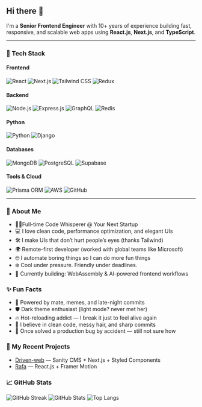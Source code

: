 ## Hi there 👋

I'm a **Senior Frontend Engineer** with 10+ years of experience building fast, responsive, and scalable web apps using **React.js**, **Next.js**, and **TypeScript**.

---

### 🔧 Tech Stack

#### Frontend
![React](https://img.shields.io/badge/-React-61DAFB?logo=react&logoColor=white&style=flat)
![Next.js](https://img.shields.io/badge/-Next.js-000000?logo=next.js&logoColor=white&style=flat)
![Tailwind CSS](https://img.shields.io/badge/-Tailwind%20CSS-06B6D4?logo=tailwindcss&logoColor=white&style=flat)
![Redux](https://img.shields.io/badge/-Redux-764ABC?logo=redux&logoColor=white&style=flat)

#### Backend
![Node.js](https://img.shields.io/badge/-Node.js-339933?logo=node.js&logoColor=white&style=flat)
![Express.js](https://img.shields.io/badge/-Express.js-000000?logo=express&logoColor=white&style=flat)
![GraphQL](https://img.shields.io/badge/-GraphQL-E10098?logo=graphql&logoColor=white&style=flat)
![Redis](https://img.shields.io/badge/-Redis-DC382D?logo=redis&logoColor=white&style=flat)

#### Python
![Python](https://img.shields.io/badge/-Python-3776AB?logo=python&logoColor=white&style=flat)
![Django](https://img.shields.io/badge/-Django-092E20?logo=django&logoColor=white&style=flat)

#### Databases
![MongoDB](https://img.shields.io/badge/-MongoDB-47A248?logo=mongodb&logoColor=white&style=flat)
![PostgreSQL](https://img.shields.io/badge/-PostgreSQL-4169E1?logo=postgresql&logoColor=white&style=flat)
![Supabase](https://img.shields.io/badge/-Supabase-3ECF8E?logo=supabase&logoColor=white&style=flat)

#### Tools & Cloud
![Prisma ORM](https://img.shields.io/badge/-Prisma-2D3748?logo=prisma&logoColor=white&style=flat)
![AWS](https://img.shields.io/badge/-AWS-232F3E?logo=amazonaws&logoColor=white&style=flat)
![GitHub](https://img.shields.io/badge/-GitHub-181717?logo=github&logoColor=white&style=flat)

---

### 🚀 About Me
- 🧑‍💻Full-time Code Whisperer @ Your Next Startup 
- 💻 I love clean code, performance optimization, and elegant UIs
- 🛠 I make UIs that don’t hurt people’s eyes (thanks Tailwind)  
- 🌍 Remote-first developer (worked with global teams like Microsoft)
- 🤓 I automate boring things so I can do more fun things
- ❄️ Cool under pressure. Friendly under deadlines.
- 🧠 Currently building: WebAssembly & AI-powered frontend workflows
  
### ✨ Fun Facts
- 🧪 Powered by mate, memes, and late-night commits
- 🛡 Dark theme enthusiast (light mode? never met her)
- 🔥 Hot-reloading addict — I break it just to feel alive again
- 👻 I believe in clean code, messy hair, and sharp commits
- 🤯 Once solved a production bug by accident — still not sure how

### 🔨 My Recent Projects
- [Driven-web](https://github.com/afox-tech/driven-web-com) — Sanity CMS + Next.js + Styled Components
- [Rafa](https://github.com/afox-tech/rafa-web) — React.js + Framer Motion

### 📈 GitHub Stats
![GitHub Streak](https://github-readme-streak-stats.herokuapp.com/?user=afox-tech&theme=radical)
![GitHub Stats](https://github-readme-stats.vercel.app/api?username=afox-tech&show_icons=true&theme=radical&hide=issues)
![Top Langs](https://github-readme-stats.vercel.app/api/top-langs/?username=afox-tech&layout=compact&theme=radical)


<!--
**afox-tech/afox-tech** is a ✨ _special_ ✨ repository because its `README.md` (this file) appears on your GitHub profile.

Here are some ideas to get you started:

- 🔭 I’m currently working on ...
- 🌱 I’m currently learning ...
- 👯 I’m looking to collaborate on ...
- 🤔 I’m looking for help with ...
- 💬 Ask me about ...
- 📫 How to reach me: ...
- 😄 Pronouns: ...
- ⚡ Fun fact: ...
-->
